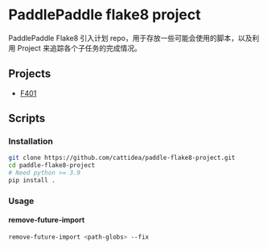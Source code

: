 # PaddlePaddle flake8 project

PaddlePaddle Flake8 引入计划 repo，用于存放一些可能会使用的脚本，以及利用 Project 来追踪各个子任务的完成情况。

## Projects

-  [F401](https://github.com/orgs/cattidea/projects/4)

## Scripts

### Installation

```bash
git clone https://github.com/cattidea/paddle-flake8-project.git
cd paddle-flake8-project
# Need python >= 3.9
pip install .
```

### Usage

#### remove-future-import

```bash
remove-future-import <path-globs> --fix
```
